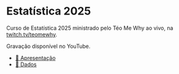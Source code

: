 # Estatística 2025

Curso de Estatística 2025 ministrado pelo Téo Me Why ao vivo, na [twitch.tv/teomewhy](twitch.tv/teomewhy).

Gravação disponível no YouTube.

- [🔗 Apresentação](https://docs.google.com/presentation/d/1Zfwk5sxpyr98oQlz2GWd_kj8EHuDeRg4tcY7T00Gy3I/edit?usp=sharing)
- [🔗 Dados](https://docs.google.com/spreadsheets/d/1lwlbNriQbpEwdwQ1FIhPYs0IosvJmtJLhU46LnJxczg/edit?usp=sharing)
